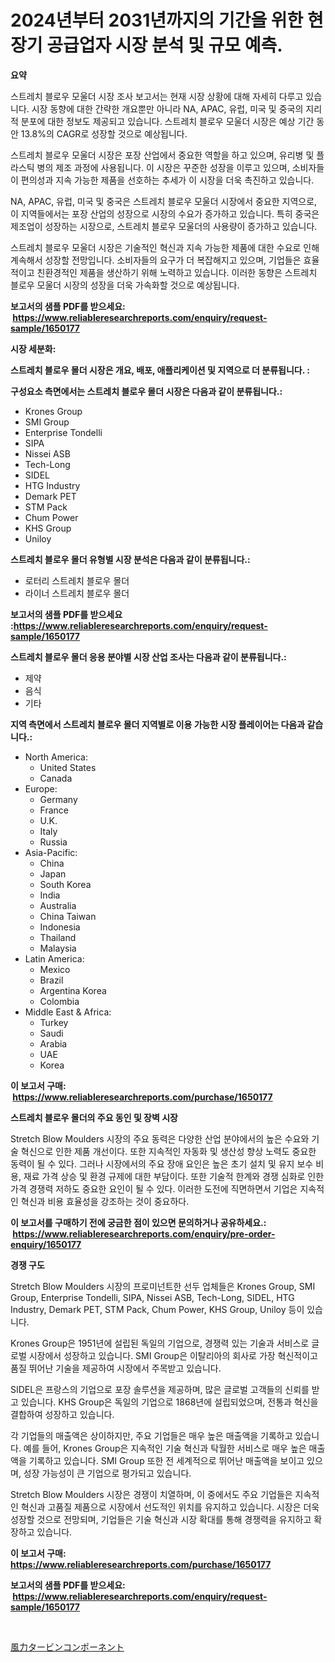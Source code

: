 <p><h1>2024년부터 2031년까지의 기간을 위한 현장기 공급업자 시장 분석 및 규모 예측.</h1></p><p><strong>요약</strong></p>
<p><p>스트레치 블로우 모울더 시장 조사 보고서는 현재 시장 상황에 대해 자세히 다루고 있습니다. 시장 동향에 대한 간략한 개요뿐만 아니라 NA, APAC, 유럽, 미국 및 중국의 지리적 분포에 대한 정보도 제공되고 있습니다. 스트레치 블로우 모울더 시장은 예상 기간 동안 13.8%의 CAGR로 성장할 것으로 예상됩니다.</p><p>스트레치 블로우 모울더 시장은 포장 산업에서 중요한 역할을 하고 있으며, 유리병 및 플라스틱 병의 제조 과정에 사용됩니다. 이 시장은 꾸준한 성장을 이루고 있으며, 소비자들이 편의성과 지속 가능한 제품을 선호하는 추세가 이 시장을 더욱 촉진하고 있습니다.</p><p>NA, APAC, 유럽, 미국 및 중국은 스트레치 블로우 모울더 시장에서 중요한 지역으로, 이 지역들에서는 포장 산업의 성장으로 시장의 수요가 증가하고 있습니다. 특히 중국은 제조업이 성장하는 시장으로, 스트레치 블로우 모울더의 사용량이 증가하고 있습니다.</p><p>스트레치 블로우 모울더 시장은 기술적인 혁신과 지속 가능한 제품에 대한 수요로 인해 계속해서 성장할 전망입니다. 소비자들의 요구가 더 복잡해지고 있으며, 기업들은 효율적이고 친환경적인 제품을 생산하기 위해 노력하고 있습니다. 이러한 동향은 스트레치 블로우 모울더 시장의 성장을 더욱 가속화할 것으로 예상됩니다.</p></p>
<p><strong>보고서의 샘플 PDF를 받으세요: &nbsp;<a href="https://www.reliableresearchreports.com/enquiry/request-sample/1650177">https://www.reliableresearchreports.com/enquiry/request-sample/1650177</a></strong></p>
<p><strong>시장 세분화:</strong></p>
<p><strong> 스트레치 블로우 몰더 시장은 개요, 배포, 애플리케이션 및 지역으로 더 분류됩니다. :</strong></p>
<p><strong>구성요소 측면에서는 스트레치 블로우 몰더 시장은 다음과 같이 분류됩니다.:</strong></p>
<p><ul><li>Krones Group</li><li>SMI Group</li><li>Enterprise Tondelli</li><li>SIPA</li><li>Nissei ASB</li><li>Tech-Long</li><li>SIDEL</li><li>HTG Industry</li><li>Demark PET</li><li>STM Pack</li><li>Chum Power</li><li>KHS Group</li><li>Uniloy</li></ul></p>
<p><strong> 스트레치 블로우 몰더 유형별 시장 분석은 다음과 같이 분류됩니다.:</strong></p>
<p><ul><li>로터리 스트레치 블로우 몰더</li><li>라이너 스트레치 블로우 몰더</li></ul></p>
<p><strong>보고서의 샘플 PDF를 받으세요 :<a href="https://www.reliableresearchreports.com/enquiry/request-sample/1650177">https://www.reliableresearchreports.com/enquiry/request-sample/1650177</a></strong></p>
<p><strong> 스트레치 블로우 몰더 응용 분야별 시장 산업 조사는 다음과 같이 분류됩니다.:</strong></p>
<p><ul><li>제약</li><li>음식</li><li>기타</li></ul></p>
<p><strong>지역 측면에서 스트레치 블로우 몰더 지역별로 이용 가능한 시장 플레이어는 다음과 같습니다.:</strong></p>
<p><ul>
    <li>
        North America:
        <ul>
            <li>United States</li>
            <li>Canada</li>
        </ul>
    </li>
    <li>
        Europe:
        <ul>
            <li>Germany</li>
            <li>France</li>
            <li>U.K.</li>
            <li>Italy</li>
            <li>Russia</li>
        </ul>
    </li>
    <li>
        Asia-Pacific:
        <ul>
            <li>China</li>
            <li>Japan</li>
            <li>South Korea</li>
            <li>India</li>
            <li>Australia</li>
            <li>China Taiwan</li>
            <li>Indonesia</li>
            <li>Thailand</li>
            <li>Malaysia</li>
        </ul>
    </li>
    <li>
        Latin America:
        <ul>
            <li>Mexico</li>
            <li>Brazil</li>
            <li>Argentina Korea</li>
            <li>Colombia</li>
        </ul>
    </li>
    <li>
        Middle East & Africa:
        <ul>
            <li>Turkey</li>
            <li>Saudi</li>
            <li>Arabia</li>
            <li>UAE</li>
            <li>Korea</li>
        </ul>
    </li>
    </ul></p>
<p><strong>이 보고서 구매: &nbsp;<a href="https://www.reliableresearchreports.com/purchase/1650177">https://www.reliableresearchreports.com/purchase/1650177</a></strong></p>
<p><strong>스트레치 블로우 몰더의 주요 동인 및 장벽 시장</strong></p>
<p><p>Stretch Blow Moulders 시장의 주요 동력은 다양한 산업 분야에서의 높은 수요와 기술 혁신으로 인한 제품 개선이다. 또한 지속적인 자동화 및 생산성 향상 노력도 중요한 동력이 될 수 있다. 그러나 시장에서의 주요 장애 요인은 높은 초기 설치 및 유지 보수 비용, 재료 가격 상승 및 환경 규제에 대한 부담이다. 또한 기술적 한계와 경쟁 심화로 인한 가격 경쟁력 저하도 중요한 요인이 될 수 있다. 이러한 도전에 직면하면서 기업은 지속적인 혁신과 비용 효율성을 강조하는 것이 중요하다.</p></p>
<p><strong>이 보고서를 구매하기 전에 궁금한 점이 있으면 문의하거나 공유하세요.: &nbsp;<a href="https://www.reliableresearchreports.com/enquiry/pre-order-enquiry/1650177">https://www.reliableresearchreports.com/enquiry/pre-order-enquiry/1650177</a></strong></p>
<p><strong>경쟁 구도</strong></p>
<p><p>Stretch Blow Moulders 시장의 프로미넌트한 선두 업체들은 Krones Group, SMI Group, Enterprise Tondelli, SIPA, Nissei ASB, Tech-Long, SIDEL, HTG Industry, Demark PET, STM Pack, Chum Power, KHS Group, Uniloy 등이 있습니다. </p><p>Krones Group은 1951년에 설립된 독일의 기업으로, 경쟁력 있는 기술과 서비스로 글로벌 시장에서 성장하고 있습니다. SMI Group은 이탈리아의 회사로 가장 혁신적이고 품질 뛰어난 기술을 제공하여 시장에서 주목받고 있습니다. </p><p>SIDEL은 프랑스의 기업으로 포장 솔루션을 제공하며, 많은 글로벌 고객들의 신뢰를 받고 있습니다. KHS Group은 독일의 기업으로 1868년에 설립되었으며, 전통과 혁신을 결합하여 성장하고 있습니다. </p><p>각 기업들의 매출액은 상이하지만, 주요 기업들은 매우 높은 매출액을 기록하고 있습니다. 예를 들어, Krones Group은 지속적인 기술 혁신과 탁월한 서비스로 매우 높은 매출액을 기록하고 있습니다. SMI Group 또한 전 세계적으로 뛰어난 매출액을 보이고 있으며, 성장 가능성이 큰 기업으로 평가되고 있습니다. </p><p>Stretch Blow Moulders 시장은 경쟁이 치열하며, 이 중에서도 주요 기업들은 지속적인 혁신과 고품질 제품으로 시장에서 선도적인 위치를 유지하고 있습니다. 시장은 더욱 성장할 것으로 전망되며, 기업들은 기술 혁신과 시장 확대를 통해 경쟁력을 유지하고 확장하고 있습니다.</p></p>
<p><strong>이 보고서 구매: &nbsp; <a href="https://www.reliableresearchreports.com/purchase/1650177">https://www.reliableresearchreports.com/purchase/1650177</a></strong></p>
<p><strong>보고서의 샘플 PDF를 받으세요: &nbsp;<a href="https://www.reliableresearchreports.com/enquiry/request-sample/1650177">https://www.reliableresearchreports.com/enquiry/request-sample/1650177</a></strong><strong></strong></p>
<p>&nbsp;</p>
<p><p><a href="https://github.com/zoetazuur/Market-Research-Report-List-1/blob/main/534457010849.md">風力タービンコンポーネント</a></p></p>